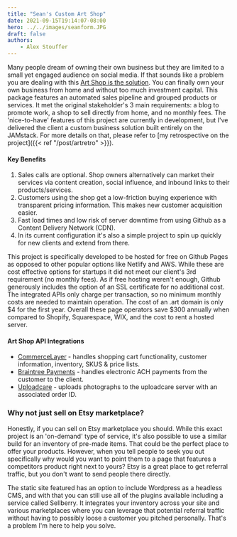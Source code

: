 ```yaml
---
title: "Sean's Custom Art Shop"
date: 2021-09-15T19:14:07-08:00
hero: ../../images/seanform.JPG
draft: false
authors:
    - Alex Stouffer
---
```

Many people dream of owning their own business but they are limited to a small yet engaged audience on social media. If that sounds like a problem you are dealing with this [Art Shop is the solution](https://seanobrien.art). You can finally own your own business from home and without too much investment capital. This package features an automated sales pipeline and grouped products or services. It met the original stakeholder's 3 main requirements: a blog to promote work, a shop to sell directly from home, and no monthly fees. The 'nice-to-have' features of this project are currently in development, but I've delivered the client a custom business solution built entirely on the JAMstack. For more details on that, please refer to [my retrospective on the project]({{< ref "/post/artretro" >}}).

#### Key Benefits
1. Sales calls are optional. Shop owners alternatively can market their services via content creation, social influence, and inbound links to their products/services. 
2. Customers using the shop get a low-friction buying experience with transparent pricing information. This makes new customer acquisition easier.
3. Fast load times and low risk of server downtime from using Github as a Content Delivery Network (CDN).
4. In its current configuration it's also a simple project to spin up quickly for new clients and extend from there.

This project is specifically developed to be hosted for free on Github Pages as opposed to other popular options like Netlify and AWS. While these are cost effective options for startups it did not meet our client's 3rd requirement (no monthly fees). As if free hosting weren't enough, Github generously includes the option of an SSL certificate for no additional cost. The integrated APIs only charge per transaction, so no minimum monthly costs are needed to maintain operation. The cost of an .art domain is only $4 for the first year. Overall these page operators save $300 annually when compared to Shopify, Squarespace, WIX, and the cost to rent a hosted server.
#### Art Shop API Integrations
- [CommerceLayer](https://commercelayer.io/) - handles shopping cart functionality, customer information, inventory, SKUS & price lists.
- [Braintree Payments](https://www.braintreepayments.com/) - handles electronic ACH payments from the customer to the client.
- [Uploadcare](https://uploadcare.com/) - uploads photographs to the uploadcare server with an associated order ID.
### Why not just sell on Etsy marketplace?
Honestly, if you can sell on Etsy marketplace you should. While this exact project is an 'on-demand' type of service, it's also possible to use a similar build for an inventory of pre-made items. That could be the perfect place to offer your products. However, when you tell people to seek you out specifically why would you want to point them to a page that features a competitors product right next to yours? Etsy is a great place to get referral traffic, but you don't want to send people there directly.

The static site featured has an option to include Wordpress as a headless CMS, and with that you can still use all of the plugins available including a service called Sellberry. It integrates your inventory across your site and various marketplaces where you can leverage that potential referral traffic without having to possibly loose a customer you pitched personally. That's a problem I'm here to help you solve.


